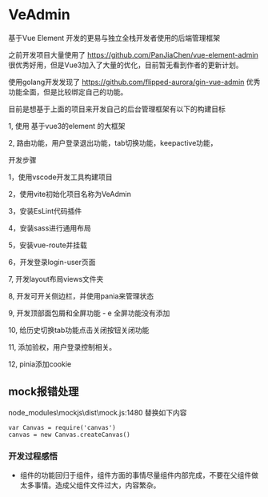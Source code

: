 # VeAdmin
基于Vue Element 开发的更易与独立全栈开发者使用的后端管理框架

之前开发项目大量使用了 https://github.com/PanJiaChen/vue-element-admin  很优秀好用，但是Vue3加入了大量的优化，目前暂无看到作者的更新计划。

使用golang开发发现了 https://github.com/flipped-aurora/gin-vue-admin  优秀功能全面，但是比较绑定自己的功能。

目前是想基于上面的项目来开发自己的后台管理框架有以下的构建目标

1, 使用 基于vue3的element 的大框架

2, 路由功能，用户登录退出功能，tab切换功能，keepactive功能，




开发步骤

1，使用vscode开发工具构建项目

2，使用vite初始化项目名称为VeAdmin

3，安装EsLint代码插件

4，安装sass进行通用布局

5，安装vue-route并挂载

6，开发登录login-user页面

7, 开发layout布局views文件夹

8, 开发可开关侧边栏，并使用pania来管理状态

9, 开发顶部面包屑和全屏功能 - e 全屏功能没有添加

10, 给历史切换tab功能点击关闭按钮关闭功能

11, 添加验权，用户登录控制相关。

12, pinia添加cookie


## mock报错处理
node_modules\mockjs\dist\mock.js:1480
替换如下内容
```
var Canvas = require('canvas')
canvas = new Canvas.createCanvas()
```

### 开发过程感悟

- 组件的功能回归于组件，组件方面的事情尽量组件内部完成，不要在父组件做太多事情。造成父组件文件过大，内容繁杂。